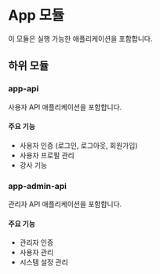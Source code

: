 # App 모듈

이 모듈은 실행 가능한 애플리케이션을 포함합니다.

## 하위 모듈

### app-api

사용자 API 애플리케이션을 포함합니다.

#### 주요 기능

- 사용자 인증 (로그인, 로그아웃, 회원가입)
- 사용자 프로필 관리
- 강사 기능

### app-admin-api

관리자 API 애플리케이션을 포함합니다.

#### 주요 기능

- 관리자 인증
- 사용자 관리
- 시스템 설정 관리
